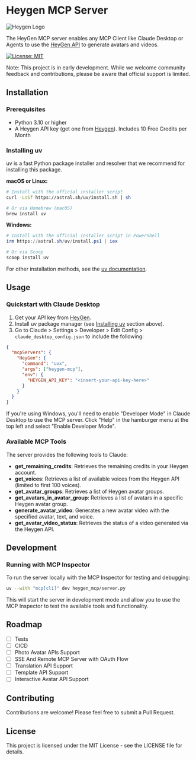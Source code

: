 # Heygen MCP Server

![Heygen Logo](https://files.readme.io/cfe89b99576b58ffc0eff1d7774dfe123e10a143f2db69270ecaab7ea4b9faf5-small-Logo_5.png)

The HeyGen MCP server enables any MCP Client like Claude Desktop or Agents to use the [HeyGen API](https://docs.heygen.com/) to generate avatars and videos.

[![License: MIT](https://img.shields.io/badge/License-MIT-yellow.svg)](https://opensource.org/licenses/MIT)

Note: This project is in early development. While we welcome community feedback and contributions, please be aware that official support is limited.

## Installation

### Prerequisites

- Python 3.10 or higher
- A Heygen API key (get one from [Heygen](https://www.heygen.com/)). Includes 10 Free Credits per Month

### Installing uv

uv is a fast Python package installer and resolver that we recommend for installing this package.

**macOS or Linux:**

```bash
# Install with the official installer script
curl -LsSf https://astral.sh/uv/install.sh | sh

# Or via Homebrew (macOS)
brew install uv
```

**Windows:**

```powershell
# Install with the official installer script in PowerShell
irm https://astral.sh/uv/install.ps1 | iex

# Or via Scoop
scoop install uv
```

For other installation methods, see the [uv documentation](https://github.com/astral-sh/uv).

## Usage

### Quickstart with Claude Desktop

1. Get your API key from [HeyGen](https://www.heygen.com/).
2. Install uv package manager (see [Installing uv](#installing-uv) section above).
3. Go to Claude > Settings > Developer > Edit Config > `claude_desktop_config.json` to include the following:

```json
{
  "mcpServers": {
    "HeyGen": {
      "command": "uvx",
      "args": ["heygen-mcp"],
      "env": {
        "HEYGEN_API_KEY": "<insert-your-api-key-here>"
      }
    }
  }
}
```

If you're using Windows, you'll need to enable "Developer Mode" in Claude Desktop to use the MCP server. Click "Help" in the hamburger menu at the top left and select "Enable Developer Mode".

### Available MCP Tools

The server provides the following tools to Claude:

- **get_remaining_credits**: Retrieves the remaining credits in your Heygen account.
- **get_voices**: Retrieves a list of available voices from the Heygen API (limited to first 100 voices).
- **get_avatar_groups**: Retrieves a list of Heygen avatar groups.
- **get_avatars_in_avatar_group**: Retrieves a list of avatars in a specific Heygen avatar group.
- **generate_avatar_video**: Generates a new avatar video with the specified avatar, text, and voice.
- **get_avatar_video_status**: Retrieves the status of a video generated via the Heygen API.

## Development

### Running with MCP Inspector

To run the server locally with the MCP Inspector for testing and debugging:

```bash
uv --with "mcp[cli]" dev heygen_mcp/server.py
```

This will start the server in development mode and allow you to use the MCP Inspector to test the available tools and functionality.

## Roadmap

- [ ] Tests
- [ ] CICD
- [ ] Photo Avatar APIs Support
- [ ] SSE And Remote MCP Server with OAuth Flow
- [ ] Translation API Support
- [ ] Template API Support
- [ ] Interactive Avatar API Support

## Contributing

Contributions are welcome! Please feel free to submit a Pull Request.

## License

This project is licensed under the MIT License - see the LICENSE file for details.
